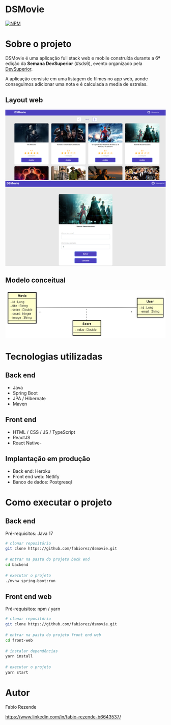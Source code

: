 # DSMovie
[![NPM](https://img.shields.io/npm/l/react)](https://github.com/fabiorez/projeto-sds3/blob/main/LICENSE) 

# Sobre o projeto

DSMovie é uma aplicação full stack web e mobile construída durante a 6ª edição da **Semana DevSuperior** (#sds6), evento organizado pela [DevSuperior](https://devsuperior.com "Site da DevSuperior").

A aplicação consiste em uma listagem de filmes no app web, aonde conseguimos adicionar uma nota e é calculada a media de estrelas.

## Layout web
![Home](https://github.com/fabiorez/images/blob/master/sds6/pagina-home.png)
![Note](https://github.com/fabiorez/images/blob/master/sds6/pagina-nota.png)

## Modelo conceitual
![Modelo Conceitual](https://raw.githubusercontent.com/devsuperior/bds-assets/main/sds/dsmovie-dominio.png)

# Tecnologias utilizadas
## Back end
- Java
- Spring Boot
- JPA / Hibernate
- Maven
## Front end
- HTML / CSS / JS / TypeScript
- ReactJS
- React Native- 
## Implantação em produção
- Back end: Heroku
- Front end web: Netlify
- Banco de dados: Postgresql

# Como executar o projeto

## Back end
Pré-requisitos: Java 17

```bash
# clonar repositório
git clone https://github.com/fabiorez/dsmovie.git

# entrar na pasta do projeto back end
cd backend

# executar o projeto
./mvnw spring-boot:run
```

## Front end web
Pré-requisitos: npm / yarn

```bash
# clonar repositório
git clone https://github.com/fabiorez/dsmovie.git

# entrar na pasta do projeto front end web
cd front-web

# instalar dependências
yarn install

# executar o projeto
yarn start
```

# Autor

Fabio Rezende

https://www.linkedin.com/in/fabio-rezende-b6643537/

